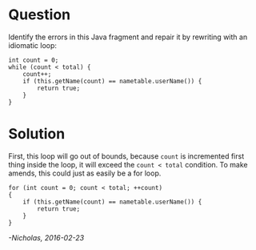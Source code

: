 # Question

Identify the errors in this Java fragment and repair it by rewriting with an
idiomatic loop:

    int count = 0;
    while (count < total) {
        count++;
        if (this.getName(count) == nametable.userName()) {
            return true;
        }
    }

# Solution

First, this loop will go out of bounds, because `count` is incremented first
thing inside the loop, it will exceed the `count < total` condition. To make
amends, this could just as easily be a for loop.

    for (int count = 0; count < total; ++count)
    {
        if (this.getName(count) == nametable.userName()) {
            return true;
        }
    }

_-Nicholas, 2016-02-23_
